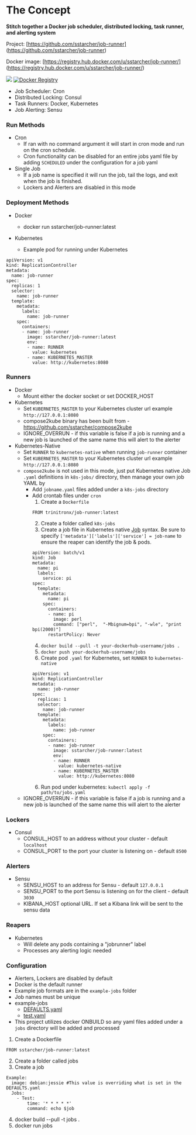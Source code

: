 # The Concept
**Stitch together a Docker job scheduler, distributed locking, task runner, and alerting system**


Project: [https://github.com/sstarcher/job-runner]
(https://github.com/sstarcher/job-runner)

Docker image: [https://registry.hub.docker.com/u/sstarcher/job-runner/]
(https://registry.hub.docker.com/u/sstarcher/job-runner/)

[![](https://badge.imagelayers.io/sstarcher/job-runner:latest.svg)](https://imagelayers.io/?images=sstarcher/job-runner:latest 'Get your own badge on imagelayers.io')
[![Docker Registry](https://img.shields.io/docker/pulls/sstarcher/job-runner.svg)](https://registry.hub.docker.com/u/sstarcher/job-runner)&nbsp;

* Job Scheduler: Cron
* Distributed Locking: Consul
* Task Runners: Docker, Kubernetes
* Job Alerting: Sensu


### Run Methods
* Cron
  * If ran with no command argument it will start in cron mode and run on the cron schedule.  
  * Cron functionality can be disabled for an entire jobs yaml file by adding `SCHEDULED` under the configuration for a job yaml
* Single Job
  * If a job name is specified it will run the job, tail the logs, and exit when the job is finished.
  * Lockers and Alerters are disabled in this mode

### Deployment Methods
* Docker
  * docker run sstarcher/job-runner:latest

* Kubernetes
  * Example pod for running under Kubernetes

```
apiVersion: v1
kind: ReplicationController
metadata:
  name: job-runner
spec:
  replicas: 1
  selector:
    name: job-runner
  template:
    metadata:
      labels:
        name: job-runner
    spec:
      containers:
      - name: job-runner
        image: sstarcher/job-runner:latest
        env:
        - name: RUNNER
          value: kubernetes
        - name: KUBERNETES_MASTER
          value: http://kubernetes:8080
```


### Runners
* Docker
  * Mount either the docker socket or set DOCKER_HOST
* Kubernetes
  * Set `KUBERNETES_MASTER` to your Kubernetes cluster url example `http://127.0.0.1:8080`
  * compose2kube binary has been built from - https://github.com/sstarcher/compose2kube
  * IGNORE_OVERRUN - if this variable is false if a job is running and a new job is launched of the same name this will alert to the  alerter
* Kubernetes-Native
  * Set `RUNNER` to `kubernetes-native` when running `job-runner` container
  * Set `KUBERNETES_MASTER` to your Kubernetes cluster url example `http://127.0.0.1:8080`
  * `compose2kube` is not used in this mode, just put Kubernetes native Job `.yaml` definitions in `k8s-jobs/` directory, then manage your own job YAML by
    * Add `jobname.yaml` files added under a `k8s-jobs` directory
    * Add crontab files under `cron`
      1. Create a `Dockerfile`
        ```
        FROM trinitronx/job-runner:latest
        ```
      2. Create a folder called `k8s-jobs`
      3. Create a job file in Kubernetes native [Job][k8s-job] syntax. Be sure to specify `['metadata']['labels']['service'] = job-name` to ensure the reaper can identify the job & pods.
        ```
        apiVersion: batch/v1
        kind: Job
        metadata:
          name: pi
          labels:
            service: pi
        spec:
          template:
            metadata:
              name: pi
            spec:
              containers:
              - name: pi
                image: perl
                command: ["perl",  "-Mbignum=bpi", "-wle", "print bpi(2000)"]
              restartPolicy: Never
        ```
      4. `docker build --pull -t your-dockerhub-username/jobs .`
      5. `docker push your-dockerhub-username/jobs`
      6. Create pod `.yaml` for Kubernetes, set `RUNNER` to `kubernetes-native`
        ```
        apiVersion: v1
        kind: ReplicationController
        metadata:
          name: job-runner
        spec:
          replicas: 1
          selector:
            name: job-runner
          template:
            metadata:
              labels:
                name: job-runner
            spec:
              containers:
              - name: job-runner
                image: sstarcher/job-runner:latest
                env:
                - name: RUNNER
                  value: kubernetes-native
                - name: KUBERNETES_MASTER
                  value: http://kubernetes:8080
        ```
      6. Run pod under kubernetes: `kubectl apply -f path/to/jobs.yaml`
  * IGNORE_OVERRUN - if this variable is false if a job is running and a new job is launched of the same name this will alert to the  alerter


### Lockers
* Consul
  * CONSUL_HOST to an address without your cluster - default `localhost`
  * CONSUL_PORT to the port your cluster is listening on - default `8500`


### Alerters
* Sensu
  * SENSU_HOST to an address for Sensu - default `127.0.0.1`
  * SENSU_PORT to the port Sensu is listening on for the client - default `3030`
  * KIBANA_HOST optional URL.  If set a Kibana link will be sent to the sensu data

### Reapers
* Kubernetes
  * Will delete any pods containing a "jobrunner" label
  * Processes any alerting logic needed 

### Configuration
* Alerters, Lockers are disabled by default
* Docker is the default runner
* Example job formats are in the `example-jobs` folder
* Job names must be unique
* example-jobs
  * [DEFAULTS.yaml](example-jobs/DEFAULTS.yaml)
  * [test.yaml](example-jobs/test.yaml)
* This project utilizes docker ONBUILD so any yaml files added under a `jobs` directory will be added and processed
1. Create a Dockerfile
```
FROM sstarcher/job-runner:latest
```
2. Create a folder called jobs
3. Create a job
```
Example:
  image: debian:jessie #This value is overriding what is set in the DEFAULTS.yaml
  Jobs:
    - Test:
        time: '* * * * *'
        command: echo $job
```
4. docker build --pull -t jobs .
5. docker run jobs

[k8s-job]: http://kubernetes.io/docs/user-guide/jobs/
